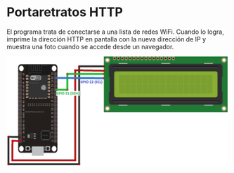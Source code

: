 # Portaretratos HTTP

El programa trata de conectarse a una lista de redes WiFi. Cuando lo logra, imprime la dirección HTTP en pantalla con la nueva dirección de IP y muestra una foto cuando se accede desde un navegador.

![alt Circuito](circuit.png "Circuito")
